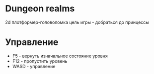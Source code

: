 ﻿# Dungeon realms

2d плотформер-головоломка
цель игры - добраться до принцессы

# Управление
- F5 - вернуть изначальное состояние уровня
- F12 - пропустить уровень
- WASD - управление